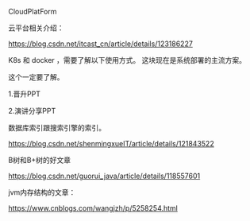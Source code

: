 

CloudPlatForm



云平台相关介绍：

https://blog.csdn.net/itcast_cn/article/details/123186227



K8s 和  docker ，需要了解以下使用方式。 这块现在是系统部署的主流方案。

这个一定要了解。


1.晋升PPT

2.演讲分享PPT 


数据库索引跟搜索引擎的索引。

https://blog.csdn.net/shenmingxueIT/article/details/121843522


B树和B+树的好文章

https://blog.csdn.net/guorui_java/article/details/118557601 


jvm内存结构的文章：

https://www.cnblogs.com/wangjzh/p/5258254.html





